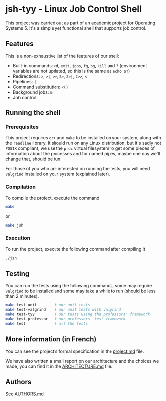 # jsh-tyy - Linux Job Control Shell

This project was carried out as part of an academic project for Operating Systems 5.
It's a simple yet functional shell that supports job control.

## Features

This is a non-exhaustive list of the features of our shell:

- Built-in commands: `cd`, `exit`, `jobs`, `fg`, `bg`, `kill` and `?` (environment variables are not updated, so this is the same as `echo $?`)
- Redirections: `>`, `>|`, `>>`, `2>`, `2>|`, `2>>`, `<`
- Pipelines: `|`
- Command substitution: `<()`
- Background jobs: `&`
- Job control

## Running the shell

### Prerequisites

This project requires `gcc` and `make` to be installed on your system, along with the `readline` library.
It should run on any Linux distribution, but it's sadly not `POSIX` compliant,
we use the `proc` virtual filesystem to get some pieces of information about the processes
and for named pipes, maybe one day we'll change that, should be fun.

For those of you who are interested on running the tests, you will need `valgrind` installed on your system (explained later).

### Compilation

To compile the project, execute the command

```sh
make
```

or

```sh
make jsh
```

### Execution

To run the project, execute the following command after compiling it

```sh
./jsh
```

## Testing

You can run the tests using the following commands, some may require `valgrind` to be installed and some may
take a while to run (should be less than 2 minutes).

```sh
make test-unit        # our unit tests
make test-valgrind    # our unit tests with valgrind
make test-tyy         # our tests using the professors' framework
make test-professor   # our professors' test framework
make test             # all the tests
```

## More information (in French)

You can see the project's formal specification in the [project.md](./project.md) file.

We have also written a small report on our architecture and the choices we made,
you can find it in the [ARCHITECTURE.md](./ARCHITECTURE.md) file.

## Authors

See [AUTHORS.md](./AUTHORS.md)
